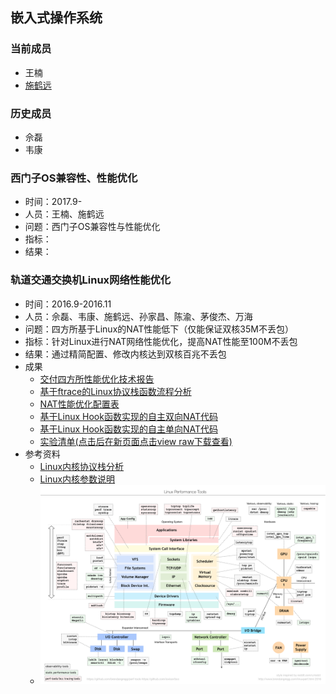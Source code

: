 ## 嵌入式操作系统
### 当前成员
- 王楠
- [施鹤远](https://shiheyuan.github.io/home/)

### 历史成员
- 佘磊
- 韦康


### 西门子OS兼容性、性能优化
- 时间：2017.9-
- 人员：王楠、施鹤远
- 问题：西门子OS兼容性与性能优化
- 指标：
- 结果：

### 轨道交通交换机Linux网络性能优化

- 时间：2016.9-2016.11
- 人员：佘磊、韦康、施鹤远、孙家昌、陈渝、茅俊杰、万海
- 问题：四方所基于Linux的NAT性能低下（仅能保证双核35M不丢包）
- 指标：针对Linux进行NAT网络性能优化，提高NAT性能至100M不丢包
- 结果：通过精简配置、修改内核达到双核百兆不丢包
- 成果
  - [交付四方所性能优化技术报告](https://github.com/shiheyuan/rtos/blob/master/%E5%86%85%E6%A0%B8NAT%E6%80%A7%E8%83%BD%E4%BC%98%E5%8C%96%E5%88%86%E6%9E%90.pdf)
  - [基于ftrace的Linux协议栈函数流程分析](https://github.com/shiheyuan/rtos/blob/master/ftrace%E5%87%BD%E6%95%B0%E6%B5%81%E7%A8%8B%E5%88%86%E6%9E%90.txt)
  - [NAT性能优化配置表](https://github.com/shiheyuan/rtos/blob/master/config_simple.txt)
  - [基于Linux Hook函数实现的自主双向NAT代码](https://github.com/shiheyuan/rtos/blob/master/nat_full.c)
  - [基于Linux Hook函数实现的自主单向NAT代码](https://github.com/shiheyuan/rtos/blob/master/nat_part.c)
  - [实验清单(点击后在新页面点击view raw下载查看)](https://github.com/shiheyuan/rtos/blob/master/nat_part.c)
- 参考资料
  - [Linux内核协议栈分析](http://blog.csdn.net/qy532846454/article/category/1385933/2)
  - [Linux内核参数说明](http://blog.csdn.net/zdy0_2004/article/details/50379422)
  - ![linux_perf_tools_full](linux_perf_tools_full.png)

